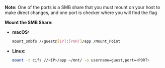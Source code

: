 **Note:** One of the ports is a SMB share that you must mount on your host to 
make direct changes, and one port is checker where you will find the flag

**Mount the SMB Share:**

- **macOS:**

  ```bash
  mount_smbfs //guest@[IP]:[PORT]/app /Mount_Point
  ```
- **Linux:**


  ```bash
  mount -t cifs //<IP>/app ~/mnt/ -o username=guest,port=<PORT>
  ```


